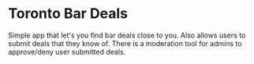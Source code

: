 # Toronto Bar Deals
Simple app that let's you find bar deals close to you. Also allows users to submit deals that they know of. There is a moderation tool for admins to approve/deny user submitted deals.

